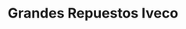 ---
title: "Grandes Repuestos Iveco"
url: /neuquen/grandes-repuestos-iveco/
shop: piezas de automóviles
---